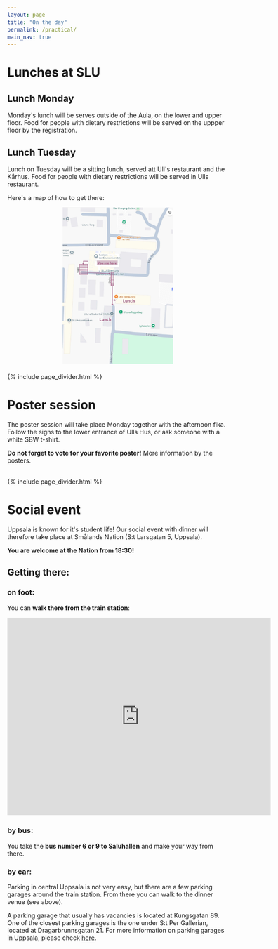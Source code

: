 ```yaml
---
layout: page
title: "On the day"
permalink: /practical/
main_nav: true
---
```


# Lunches at SLU

## Lunch Monday

Monday's lunch will be serves outside of the Aula, on the lower and upper floor. Food for people with dietary restrictions will be served on the uppper floor by the registration. 

## Lunch Tuesday

Lunch on Tuesday will be a sitting lunch, served att Ull's restaurant and the Kårhus. Food for people with dietary restrictions will be served in Ulls restaurant. 

Here's a map of how to get there: 

<div style="text-align: center;">
<img src="assets/map-lunch.jpg" style="width: 50%;" alt="Path to the lunch restaurants">
</div>

<br>
 {% include page_divider.html %}


# Poster session

The poster session will take place Monday together with the afternoon fika. Follow the signs to the lower entrance of Ulls Hus, or ask someone with a white SBW t-shirt.

**Do not forget to vote for your favorite poster!** More information by the posters. 




<br>
 {% include page_divider.html %}

# Social event


Uppsala is known for it's student life! Our social event with dinner will therefore take place at Smålands Nation (S:t Larsgatan 5, Uppsala). 

**You are welcome at the Nation from  18:30!**

## Getting there: 

### on foot:

You can **walk there from the train station**:

<iframe src="https://www.google.com/maps/embed?pb=!1m28!1m12!1m3!1d4006.828473007741!2d17.63360160066153!3d59.85886768679718!2m3!1f0!2f0!3f0!3m2!1i1024!2i768!4f13.1!4m13!3e2!4m5!1s0x465fcbf9a0d697b1%3A0x1901cc46b512aff6!2sUppsala%20Centralstation%2C%20753%2021%20Uppsala!3m2!1d59.8581984!2d17.6465417!4m5!1s0x465fcbf401d3ea9f%3A0x54c01ea152e147f4!2sSm%C3%A5lands%20nation%2C%20S%3At%20Larsgatan%205%2C%20753%2011%20Uppsala!3m2!1d59.8591865!2d17.631214399999998!5e0!3m2!1ssv!2sse!4v1730377178084!5m2!1ssv!2sse" width="600" height="450" style="border:0;" allowfullscreen="" loading="lazy" referrerpolicy="no-referrer-when-downgrade"></iframe>

### by bus: 

You take the **bus number 6 or 9 to Saluhallen** and make your way from there. 

### by car: 

Parking in central Uppsala is not very easy, but there are a few parking garages around the train station. From there you can walk to the dinner venue (see above). 

A parking garage that usually has vacancies is located at Kungsgatan 89. One of the closest parking garages is the one under S:t Per Gallerian, located at Dragarbrunnsgatan 21. For more information on parking garages in Uppsala, please check [here](https://www.uppsala.se/globalassets/parkering/dokument---parkering/parkeringskartfolder-2023-m-engelsk-qr.pdf). 
